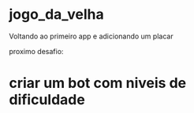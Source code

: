 # jogo_da_velha
 Voltando ao primeiro app e adicionando um placar
 
 proximo desafio:
 
 # criar um bot com niveis de dificuldade
